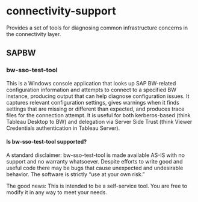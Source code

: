 # connectivity-support
Provides a set of tools for diagnosing common infrastructure concerns in the connectivity layer.

## SAPBW

### bw-sso-test-tool
This is a Windows console application that looks up SAP BW-related configuration information and attempts to connect to a specified BW instance, producing output that can help diagnose configuration issues. It captures relevant configuration settings, gives warnings when it finds settings that are missing or different than expected, and produces trace files for the connection attempt. It is useful for both kerberos-based (think Tableau Desktop to BW) and delegation via Server Side Trust (think Viewer Credentials authentication in Tableau Server). 

#### Is bw-sso-test-tool supported?

A standard disclaimer: bw-sso-test-tool is made available AS-IS with no support and no warranty whatsoever. Despite efforts to write good and useful code there may be bugs that cause unexpected and undesirable behavior. The software is strictly “use at your own risk.”

The good news: This is intended to be a self-service tool. You are free to modify it in any way to meet your needs.
